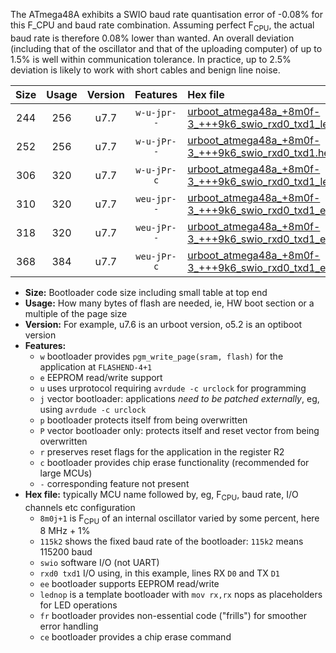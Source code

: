 The ATmega48A exhibits a SWIO baud rate quantisation error of -0.08% for this F_CPU and baud rate combination. Assuming perfect F<sub>CPU</sub>, the actual baud rate is therefore 0.08% lower than wanted. An overall deviation (including that of the oscillator and that of the uploading computer) of up to 1.5% is well within communication tolerance. In practice, up to 2.5% deviation is likely to work with short cables and benign line noise.

|Size|Usage|Version|Features|Hex file|
|:-:|:-:|:-:|:-:|:--|
|244|256|u7.7|`w-u-jpr--`|[urboot_atmega48a_+8m0f-3_+++9k6_swio_rxd0_txd1_lednop.hex](https://raw.githubusercontent.com/stefanrueger/urboot.hex/main/mcus/atmega48a/internal_oscillator/fcpu_+8m0f-3/br_+++9k6/urboot_atmega48a_+8m0f-3_+++9k6_swio_rxd0_txd1_lednop.hex)|
|252|256|u7.7|`w-u-jPr--`|[urboot_atmega48a_+8m0f-3_+++9k6_swio_rxd0_txd1.hex](https://raw.githubusercontent.com/stefanrueger/urboot.hex/main/mcus/atmega48a/internal_oscillator/fcpu_+8m0f-3/br_+++9k6/urboot_atmega48a_+8m0f-3_+++9k6_swio_rxd0_txd1.hex)|
|306|320|u7.7|`w-u-jPr-c`|[urboot_atmega48a_+8m0f-3_+++9k6_swio_rxd0_txd1_lednop_fr_ce.hex](https://raw.githubusercontent.com/stefanrueger/urboot.hex/main/mcus/atmega48a/internal_oscillator/fcpu_+8m0f-3/br_+++9k6/urboot_atmega48a_+8m0f-3_+++9k6_swio_rxd0_txd1_lednop_fr_ce.hex)|
|310|320|u7.7|`weu-jpr--`|[urboot_atmega48a_+8m0f-3_+++9k6_swio_rxd0_txd1_ee_lednop.hex](https://raw.githubusercontent.com/stefanrueger/urboot.hex/main/mcus/atmega48a/internal_oscillator/fcpu_+8m0f-3/br_+++9k6/urboot_atmega48a_+8m0f-3_+++9k6_swio_rxd0_txd1_ee_lednop.hex)|
|318|320|u7.7|`weu-jPr--`|[urboot_atmega48a_+8m0f-3_+++9k6_swio_rxd0_txd1_ee.hex](https://raw.githubusercontent.com/stefanrueger/urboot.hex/main/mcus/atmega48a/internal_oscillator/fcpu_+8m0f-3/br_+++9k6/urboot_atmega48a_+8m0f-3_+++9k6_swio_rxd0_txd1_ee.hex)|
|368|384|u7.7|`weu-jPr-c`|[urboot_atmega48a_+8m0f-3_+++9k6_swio_rxd0_txd1_ee_lednop_fr_ce.hex](https://raw.githubusercontent.com/stefanrueger/urboot.hex/main/mcus/atmega48a/internal_oscillator/fcpu_+8m0f-3/br_+++9k6/urboot_atmega48a_+8m0f-3_+++9k6_swio_rxd0_txd1_ee_lednop_fr_ce.hex)|

- **Size:** Bootloader code size including small table at top end
- **Usage:** How many bytes of flash are needed, ie, HW boot section or a multiple of the page size
- **Version:** For example, u7.6 is an urboot version, o5.2 is an optiboot version
- **Features:**
  + `w` bootloader provides `pgm_write_page(sram, flash)` for the application at `FLASHEND-4+1`
  + `e` EEPROM read/write support
  + `u` uses urprotocol requiring `avrdude -c urclock` for programming
  + `j` vector bootloader: applications *need to be patched externally*, eg, using `avrdude -c urclock`
  + `p` bootloader protects itself from being overwritten
  + `P` vector bootloader only: protects itself and reset vector from being overwritten
  + `r` preserves reset flags for the application in the register R2
  + `c` bootloader provides chip erase functionality (recommended for large MCUs)
  + `-` corresponding feature not present
- **Hex file:** typically MCU name followed by, eg, F<sub>CPU</sub>, baud rate, I/O channels etc configuration
  + `8m0j+1` is F<sub>CPU</sub> of an internal oscillator varied by some percent, here 8 MHz + 1%
  + `115k2` shows the fixed baud rate of the bootloader: `115k2` means 115200 baud
  + `swio` software I/O (not UART)
  + `rxd0 txd1` I/O using, in this example, lines RX `D0` and TX `D1`
  + `ee` bootloader supports EEPROM read/write
  + `lednop` is a template bootloader with `mov rx,rx` nops as placeholders for LED operations
  + `fr` bootloader provides non-essential code ("frills") for smoother error handling
  + `ce` bootloader provides a chip erase command
